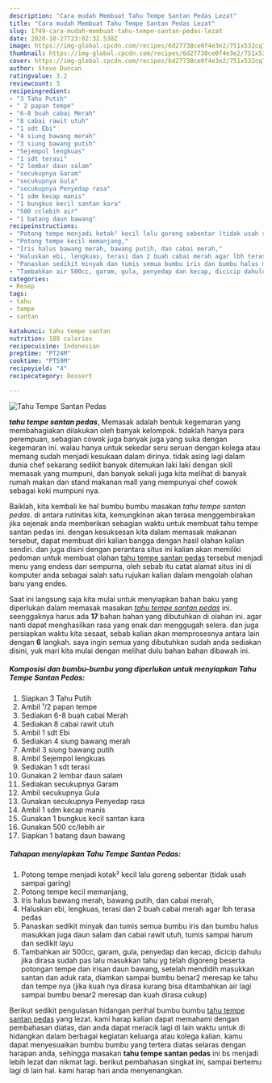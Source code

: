 ```yaml
---
description: "Cara mudah Membuat Tahu Tempe Santan Pedas Lezat"
title: "Cara mudah Membuat Tahu Tempe Santan Pedas Lezat"
slug: 1749-cara-mudah-membuat-tahu-tempe-santan-pedas-lezat
date: 2020-10-27T23:02:32.538Z
image: https://img-global.cpcdn.com/recipes/6d27738ce0f4e3e2/751x532cq70/tahu-tempe-santan-pedas-foto-resep-utama.jpg
thumbnail: https://img-global.cpcdn.com/recipes/6d27738ce0f4e3e2/751x532cq70/tahu-tempe-santan-pedas-foto-resep-utama.jpg
cover: https://img-global.cpcdn.com/recipes/6d27738ce0f4e3e2/751x532cq70/tahu-tempe-santan-pedas-foto-resep-utama.jpg
author: Steve Duncan
ratingvalue: 3.2
reviewcount: 3
recipeingredient:
- "3 Tahu Putih"
- " 2 papan tempe"
- "6-8 buah cabai Merah"
- "8 cabai rawit utuh"
- "1 sdt Ebi"
- "4 siung bawang merah"
- "3 siung bawang putih"
- "Sejempol lengkuas"
- "1 sdt terasi"
- "2 lembar daun salam"
- "secukupnya Garam"
- "secukupnya Gula"
- "secukupnya Penyedap rasa"
- "1 sdm kecap manis"
- "1 bungkus kecil santan kara"
- "500 cclebih air"
- "1 batang daun bawang"
recipeinstructions:
- "Potong tempe menjadi kotak² kecil lalu goreng sebentar (tidak usah sampai garing)"
- "Potong tempe kecil memanjang,"
- "Iris halus bawang merah, bawang putih, dan cabai merah,"
- "Haluskan ebi, lengkuas, terasi dan 2 buah cabai merah agar lbh terasa pedas"
- "Panaskan sedikit minyak dan tumis semua bumbu iris dan bumbu halus masukkan juga daun salam dan cabai rawit utuh, tumis sampai harum dan sedikit layu"
- "Tambahkan air 500cc, garam, gula, penyedap dan kecap, dicicip dahulu jika dirasa sudah pas lalu masukkan tahu yg telah digoreng beserta potongan tempe dan irisan daun bawang, setelah mendidih masukkan santan dan aduk rata, diamkan sampai bumbu benar2 meresap ke tahu dan tempe nya (jika kuah nya dirasa kurang bisa ditambahkan air lagi sampai bumbu benar2 meresap dan kuah dirasa cukup)"
categories:
- Resep
tags:
- tahu
- tempe
- santan

katakunci: tahu tempe santan 
nutrition: 189 calories
recipecuisine: Indonesian
preptime: "PT24M"
cooktime: "PT59M"
recipeyield: "4"
recipecategory: Dessert

---
```



![Tahu Tempe Santan Pedas](https://img-global.cpcdn.com/recipes/6d27738ce0f4e3e2/751x532cq70/tahu-tempe-santan-pedas-foto-resep-utama.jpg)

<b><i>tahu tempe santan pedas</i></b>, Memasak adalah bentuk kegemaran yang membahagiakan dilakukan oleh banyak kelompok. tidaklah hanya para perempuan, sebagian cowok juga banyak juga yang suka dengan kegemaran ini. walau hanya untuk sekedar seru seruan dengan kolega atau memang sudah menjadi kesukaan dalam dirinya. tidak asing lagi dalam dunia chef sekarang sedikit banyak ditemukan laki laki dengan skill memasak yang mumpuni, dan banyak sekali juga kita melihat di banyak rumah makan dan stand makanan mall yang mempunyai chef cowok sebagai koki mumpuni nya.



Baiklah, kita kembali ke hal bumbu bumbu masakan <i>tahu tempe santan pedas</i>. di antara rutinitas kita, kemungkinan akan terasa menggembirakan jika sejenak anda memberikan sebagian waktu untuk membuat tahu tempe santan pedas ini. dengan kesuksesan kita dalam memasak makanan tersebut, dapat membuat diri kalian bangga dengan hasil olahan kalian sendiri. dan juga disini dengan perantara situs ini kalian akan memiliki pedoman untuk membuat olahan <u>tahu tempe santan pedas</u> tersebut menjadi menu yang endess dan sempurna, oleh sebab itu catat alamat situs ini di komputer anda sebagai salah satu rujukan kalian dalam mengolah olahan baru yang endes.


Saat ini langsung saja kita mulai untuk menyiapkan bahan baku yang diperlukan dalam memasak masakan <u><i>tahu tempe santan pedas</i></u> ini. seenggaknya harus ada <b>17</b> bahan bahan yang dibutuhkan di olahan ini. agar nanti dapat menghasilkan rasa yang enak dan menggugah selera. dan juga persiapkan waktu kita sesaat, sebab kalian akan memprosesnya antara lain dengan <b>6</b> langkah. saya ingin semua yang dibutuhkan sudah anda sediakan disini, yuk mari kita mulai dengan melihat dulu bahan bahan dibawah ini.

<!--inarticleads1-->

##### Komposisi dan bumbu-bumbu yang diperlukan untuk menyiapkan Tahu Tempe Santan Pedas:

1. Siapkan 3 Tahu Putih
1. Ambil  ¹/2 papan tempe
1. Sediakan 6-8 buah cabai Merah
1. Sediakan 8 cabai rawit utuh
1. Ambil 1 sdt Ebi
1. Sediakan 4 siung bawang merah
1. Ambil 3 siung bawang putih
1. Ambil Sejempol lengkuas
1. Sediakan 1 sdt terasi
1. Gunakan 2 lembar daun salam
1. Sediakan secukupnya Garam
1. Ambil secukupnya Gula
1. Gunakan secukupnya Penyedap rasa
1. Ambil 1 sdm kecap manis
1. Gunakan 1 bungkus kecil santan kara
1. Gunakan 500 cc/lebih air
1. Siapkan 1 batang daun bawang




<!--inarticleads2-->

##### Tahapan menyiapkan Tahu Tempe Santan Pedas:

1. Potong tempe menjadi kotak² kecil lalu goreng sebentar (tidak usah sampai garing)
1. Potong tempe kecil memanjang,
1. Iris halus bawang merah, bawang putih, dan cabai merah,
1. Haluskan ebi, lengkuas, terasi dan 2 buah cabai merah agar lbh terasa pedas
1. Panaskan sedikit minyak dan tumis semua bumbu iris dan bumbu halus masukkan juga daun salam dan cabai rawit utuh, tumis sampai harum dan sedikit layu
1. Tambahkan air 500cc, garam, gula, penyedap dan kecap, dicicip dahulu jika dirasa sudah pas lalu masukkan tahu yg telah digoreng beserta potongan tempe dan irisan daun bawang, setelah mendidih masukkan santan dan aduk rata, diamkan sampai bumbu benar2 meresap ke tahu dan tempe nya (jika kuah nya dirasa kurang bisa ditambahkan air lagi sampai bumbu benar2 meresap dan kuah dirasa cukup)




Berikut sedikit pengulasan hidangan perihal bumbu bumbu <u>tahu tempe santan pedas</u> yang lezat. kami harap kalian dapat memahami dengan pembahasan diatas, dan anda dapat meracik lagi di lain waktu untuk di hidangkan dalam berbagai kegiatan keluarga atau kolega kalian. kamu dapat menyesuaikan bumbu bumbu yang tertera diatas selaras dengan harapan anda, sehingga masakan <b>tahu tempe santan pedas</b> ini bs menjadi lebih lezat dan nikmat lagi. berikut pembahasan singkat ini, sampai bertemu lagi di lain hal. kami harap hari anda menyenangkan.
